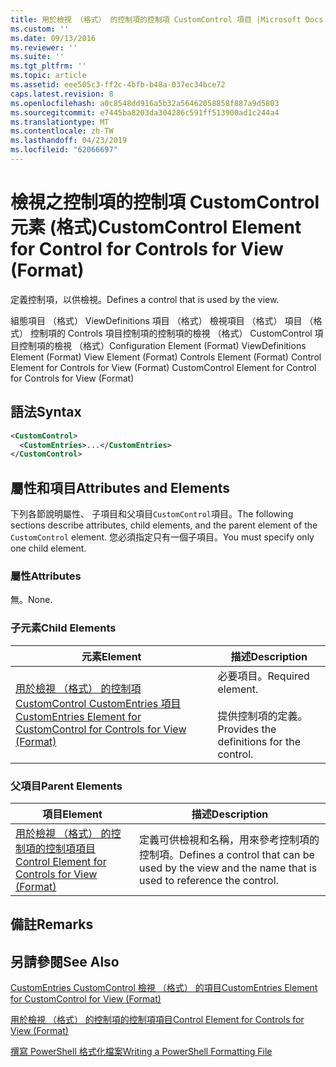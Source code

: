 ```yaml
---
title: 用於檢視 （格式） 的控制項的控制項 CustomControl 項目 |Microsoft Docs
ms.custom: ''
ms.date: 09/13/2016
ms.reviewer: ''
ms.suite: ''
ms.tgt_pltfrm: ''
ms.topic: article
ms.assetid: eee505c3-ff2c-4bfb-b48a-037ec34bce72
caps.latest.revision: 8
ms.openlocfilehash: a0c8548dd916a5b32a56462058858f887a9d5803
ms.sourcegitcommit: e7445ba8203da304286c591ff513900ad1c244a4
ms.translationtype: MT
ms.contentlocale: zh-TW
ms.lasthandoff: 04/23/2019
ms.locfileid: "62066697"
---
```

# <a name="customcontrol-element-for-control-for-controls-for-view-format"></a><span data-ttu-id="fe203-102">檢視之控制項的控制項 CustomControl 元素 (格式)</span><span class="sxs-lookup"><span data-stu-id="fe203-102">CustomControl Element for Control for Controls for View (Format)</span></span>

<span data-ttu-id="fe203-103">定義控制項，以供檢視。</span><span class="sxs-lookup"><span data-stu-id="fe203-103">Defines a control that is used by the view.</span></span>

<span data-ttu-id="fe203-104">組態項目 （格式） ViewDefinitions 項目 （格式） 檢視項目 （格式） 項目 （格式） 控制項的 Controls 項目控制項的控制項的檢視 （格式） CustomControl 項目控制項的檢視 （格式）</span><span class="sxs-lookup"><span data-stu-id="fe203-104">Configuration Element (Format) ViewDefinitions Element (Format) View Element (Format) Controls Element (Format) Control Element for Controls for View (Format) CustomControl Element for Control for Controls for View (Format)</span></span>

## <a name="syntax"></a><span data-ttu-id="fe203-105">語法</span><span class="sxs-lookup"><span data-stu-id="fe203-105">Syntax</span></span>

```xml
<CustomControl>
  <CustomEntries>...</CustomEntries>
</CustomControl>
```

## <a name="attributes-and-elements"></a><span data-ttu-id="fe203-106">屬性和項目</span><span class="sxs-lookup"><span data-stu-id="fe203-106">Attributes and Elements</span></span>

<span data-ttu-id="fe203-107">下列各節說明屬性、 子項目和父項目`CustomControl`項目。</span><span class="sxs-lookup"><span data-stu-id="fe203-107">The following sections describe attributes, child elements, and the parent element of the `CustomControl` element.</span></span> <span data-ttu-id="fe203-108">您必須指定只有一個子項目。</span><span class="sxs-lookup"><span data-stu-id="fe203-108">You must specify only one child element.</span></span>

### <a name="attributes"></a><span data-ttu-id="fe203-109">屬性</span><span class="sxs-lookup"><span data-stu-id="fe203-109">Attributes</span></span>

<span data-ttu-id="fe203-110">無。</span><span class="sxs-lookup"><span data-stu-id="fe203-110">None.</span></span>

### <a name="child-elements"></a><span data-ttu-id="fe203-111">子元素</span><span class="sxs-lookup"><span data-stu-id="fe203-111">Child Elements</span></span>

|<span data-ttu-id="fe203-112">元素</span><span class="sxs-lookup"><span data-stu-id="fe203-112">Element</span></span>|<span data-ttu-id="fe203-113">描述</span><span class="sxs-lookup"><span data-stu-id="fe203-113">Description</span></span>|
|-------------|-----------------|
|[<span data-ttu-id="fe203-114">用於檢視 （格式） 的控制項 CustomControl CustomEntries 項目</span><span class="sxs-lookup"><span data-stu-id="fe203-114">CustomEntries Element for CustomControl for Controls for View (Format)</span></span>](./customentries-element-for-customcontrol-for-controls-for-view-format.md)|<span data-ttu-id="fe203-115">必要項目。</span><span class="sxs-lookup"><span data-stu-id="fe203-115">Required element.</span></span><br /><br /> <span data-ttu-id="fe203-116">提供控制項的定義。</span><span class="sxs-lookup"><span data-stu-id="fe203-116">Provides the definitions for the control.</span></span>|

### <a name="parent-elements"></a><span data-ttu-id="fe203-117">父項目</span><span class="sxs-lookup"><span data-stu-id="fe203-117">Parent Elements</span></span>

|<span data-ttu-id="fe203-118">項目</span><span class="sxs-lookup"><span data-stu-id="fe203-118">Element</span></span>|<span data-ttu-id="fe203-119">描述</span><span class="sxs-lookup"><span data-stu-id="fe203-119">Description</span></span>|
|-------------|-----------------|
|[<span data-ttu-id="fe203-120">用於檢視 （格式） 的控制項的控制項項目</span><span class="sxs-lookup"><span data-stu-id="fe203-120">Control Element for Controls for View (Format)</span></span>](./control-element-for-controls-for-view-format.md)|<span data-ttu-id="fe203-121">定義可供檢視和名稱，用來參考控制項的控制項。</span><span class="sxs-lookup"><span data-stu-id="fe203-121">Defines a control that can be used by the view and the name that is used to reference the control.</span></span>|

## <a name="remarks"></a><span data-ttu-id="fe203-122">備註</span><span class="sxs-lookup"><span data-stu-id="fe203-122">Remarks</span></span>

## <a name="see-also"></a><span data-ttu-id="fe203-123">另請參閱</span><span class="sxs-lookup"><span data-stu-id="fe203-123">See Also</span></span>

[<span data-ttu-id="fe203-124">CustomEntries CustomControl 檢視 （格式） 的項目</span><span class="sxs-lookup"><span data-stu-id="fe203-124">CustomEntries Element for CustomControl for View (Format)</span></span>](./customentries-element-for-customcontrol-for-controls-for-configuration-format.md)

[<span data-ttu-id="fe203-125">用於檢視 （格式） 的控制項的控制項項目</span><span class="sxs-lookup"><span data-stu-id="fe203-125">Control Element for Controls for View (Format)</span></span>](./control-element-for-controls-for-view-format.md)

[<span data-ttu-id="fe203-126">撰寫 PowerShell 格式化檔案</span><span class="sxs-lookup"><span data-stu-id="fe203-126">Writing a PowerShell Formatting File</span></span>](./writing-a-powershell-formatting-file.md)
